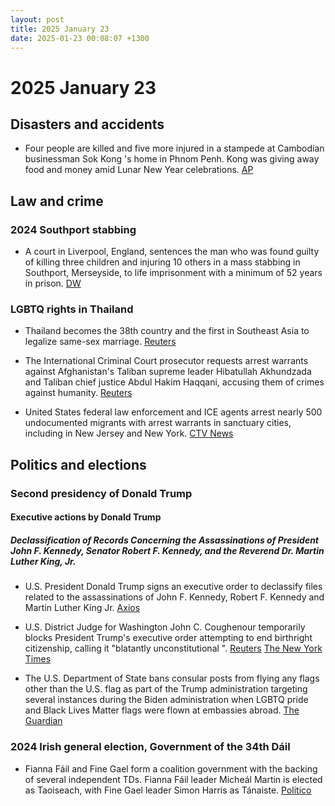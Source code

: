 ```yaml
---
layout: post
title: 2025 January 23
date: 2025-01-23 00:08:07 +1300
---
```


# 2025 January 23

## Disasters and accidents

- Four people are killed and five more injured in a stampede at Cambodian businessman Sok Kong 's home in Phnom Penh. Kong was giving away food and money amid Lunar New Year celebrations. [AP](https://apnews.com/article/cambodia-crowd-crush-killed-sok-kong-facdf0652f008fa1695283aae9f49078)

## Law and crime

### 2024 Southport stabbing

- A court in Liverpool, England, sentences the man who was found guilty of killing three children and injuring 10 others in a mass stabbing in Southport, Merseyside, to life imprisonment with a minimum of 52 years in prison. [DW](https://www.dw.com/en/uk-court-jails-southport-girls-murderer-to-52-years/a-71382959)

### LGBTQ rights in Thailand

- Thailand becomes the 38th country and the first in Southeast Asia to legalize same-sex marriage. [Reuters](https://www.reuters.com/world/asia-pacific/thailands-same-sex-marriage-law-2025-01-23/)

- The International Criminal Court prosecutor requests arrest warrants against Afghanistan's Taliban supreme leader Hibatullah Akhundzada and Taliban chief justice Abdul Hakim Haqqani, accusing them of crimes against humanity. [Reuters](https://www.reuters.com/world/icc-prosecutor-seeks-arrest-warrants-against-taliban-leaders-2025-01-23/)

- United States federal law enforcement and ICE agents arrest nearly 500 undocumented migrants with arrest warrants in sanctuary cities, including in New Jersey and New York. [CTV News](https://www.ctvnews.ca/world/article/ice-agents-arrest-hundreds-of-migrants-in-sanctuary-cities-including-new-york-city/)

## Politics and elections

### Second presidency of Donald Trump

#### Executive actions by Donald Trump

##### Declassification of Records Concerning the Assassinations of President John F. Kennedy, Senator Robert F. Kennedy, and the Reverend Dr. Martin Luther King, Jr.

- U.S. President Donald Trump signs an executive order to declassify files related to the assassinations of John F. Kennedy, Robert F. Kennedy and Martin Luther King Jr. [Axios](https://www.axios.com/2025/01/23/trump-classified-files-jfk-mlk-assassinations-executive-order)

- U.S. District Judge for Washington John C. Coughenour temporarily blocks President Trump's executive order attempting to end birthright citizenship, calling it "blatantly unconstitutional ". [Reuters](https://www.reuters.com/world/us/us-judge-hear-states-bid-block-trump-birthright-citizenship-order-2025-01-23/) [The New York Times](https://www.nytimes.com/2025/01/23/us/politics/judge-blocks-birthright-citizenship.html)

- The U.S. Department of State bans consular posts from flying any flags other than the U.S. flag as part of the Trump administration targeting several instances during the Biden administration when LGBTQ pride and Black Lives Matter flags were flown at embassies abroad. [The Guardian](https://www.theguardian.com/us-news/2025/jan/23/trump-administration-bans-non-us-flags-from-being-flown-at-embassies)

### 2024 Irish general election, Government of the 34th Dáil

- Fianna Fáil and Fine Gael form a coalition government with the backing of several independent TDs. Fianna Fáil leader Micheál Martin is elected as Taoiseach, with Fine Gael leader Simon Harris as Tánaiste. [Politico](https://www.politico.eu/article/dublin-detente-micheal-martin-elected-prime-minister-after-opposition-showdown/)